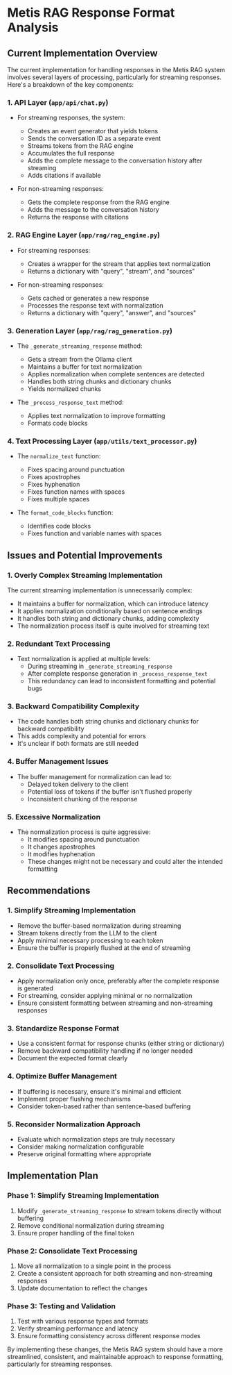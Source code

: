 # Metis RAG Response Format Analysis

## Current Implementation Overview

The current implementation for handling responses in the Metis RAG system involves several layers of processing, particularly for streaming responses. Here's a breakdown of the key components:

### 1. API Layer (`app/api/chat.py`)

- For streaming responses, the system:
  - Creates an event generator that yields tokens
  - Sends the conversation ID as a separate event
  - Streams tokens from the RAG engine
  - Accumulates the full response
  - Adds the complete message to the conversation history after streaming
  - Adds citations if available

- For non-streaming responses:
  - Gets the complete response from the RAG engine
  - Adds the message to the conversation history
  - Returns the response with citations

### 2. RAG Engine Layer (`app/rag/rag_engine.py`)

- For streaming responses:
  - Creates a wrapper for the stream that applies text normalization
  - Returns a dictionary with "query", "stream", and "sources"

- For non-streaming responses:
  - Gets cached or generates a new response
  - Processes the response text with normalization
  - Returns a dictionary with "query", "answer", and "sources"

### 3. Generation Layer (`app/rag/rag_generation.py`)

- The `_generate_streaming_response` method:
  - Gets a stream from the Ollama client
  - Maintains a buffer for text normalization
  - Applies normalization when complete sentences are detected
  - Handles both string chunks and dictionary chunks
  - Yields normalized chunks

- The `_process_response_text` method:
  - Applies text normalization to improve formatting
  - Formats code blocks

### 4. Text Processing Layer (`app/utils/text_processor.py`)

- The `normalize_text` function:
  - Fixes spacing around punctuation
  - Fixes apostrophes
  - Fixes hyphenation
  - Fixes function names with spaces
  - Fixes multiple spaces

- The `format_code_blocks` function:
  - Identifies code blocks
  - Fixes function and variable names with spaces

## Issues and Potential Improvements

### 1. Overly Complex Streaming Implementation

The current streaming implementation is unnecessarily complex:

- It maintains a buffer for normalization, which can introduce latency
- It applies normalization conditionally based on sentence endings
- It handles both string and dictionary chunks, adding complexity
- The normalization process itself is quite involved for streaming text

### 2. Redundant Text Processing

- Text normalization is applied at multiple levels:
  - During streaming in `_generate_streaming_response`
  - After complete response generation in `_process_response_text`
  - This redundancy can lead to inconsistent formatting and potential bugs

### 3. Backward Compatibility Complexity

- The code handles both string chunks and dictionary chunks for backward compatibility
- This adds complexity and potential for errors
- It's unclear if both formats are still needed

### 4. Buffer Management Issues

- The buffer management for normalization can lead to:
  - Delayed token delivery to the client
  - Potential loss of tokens if the buffer isn't flushed properly
  - Inconsistent chunking of the response

### 5. Excessive Normalization

- The normalization process is quite aggressive:
  - It modifies spacing around punctuation
  - It changes apostrophes
  - It modifies hyphenation
  - These changes might not be necessary and could alter the intended formatting

## Recommendations

### 1. Simplify Streaming Implementation

- Remove the buffer-based normalization during streaming
- Stream tokens directly from the LLM to the client
- Apply minimal necessary processing to each token
- Ensure the buffer is properly flushed at the end of streaming

### 2. Consolidate Text Processing

- Apply normalization only once, preferably after the complete response is generated
- For streaming, consider applying minimal or no normalization
- Ensure consistent formatting between streaming and non-streaming responses

### 3. Standardize Response Format

- Use a consistent format for response chunks (either string or dictionary)
- Remove backward compatibility handling if no longer needed
- Document the expected format clearly

### 4. Optimize Buffer Management

- If buffering is necessary, ensure it's minimal and efficient
- Implement proper flushing mechanisms
- Consider token-based rather than sentence-based buffering

### 5. Reconsider Normalization Approach

- Evaluate which normalization steps are truly necessary
- Consider making normalization configurable
- Preserve original formatting where appropriate

## Implementation Plan

### Phase 1: Simplify Streaming Implementation

1. Modify `_generate_streaming_response` to stream tokens directly without buffering
2. Remove conditional normalization during streaming
3. Ensure proper handling of the final token

### Phase 2: Consolidate Text Processing

1. Move all normalization to a single point in the process
2. Create a consistent approach for both streaming and non-streaming responses
3. Update documentation to reflect the changes

### Phase 3: Testing and Validation

1. Test with various response types and formats
2. Verify streaming performance and latency
3. Ensure formatting consistency across different response modes

By implementing these changes, the Metis RAG system should have a more streamlined, consistent, and maintainable approach to response formatting, particularly for streaming responses.